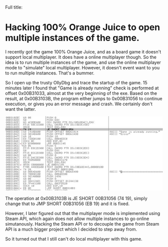 Full title:

# Hacking 100% Orange Juice to open multiple instances of the game.

I recently got the game 100% Orange Juice, and as a board game it doesn't support local multiplayer. It does have a online multiplayer though. So the idea is to run multiple instances of the game, and use the online multiplayer mode to "simulate" local multiplayer. However, it doesn't event want to you to run multiple instances. That's a bummer.

So I open up the trusty OllyDbg and trace the startup of the game. 15 minutes later I found that "Game is already running" check is performed at offset 0x00B31033, almost at the very beginning of the exe. Based on the result, at 0x00B3103B, the program either jumps to 0x00B31056 to continue execution, or gives you an error message and crash. We certainly don't want the latter.

![img1](img1.jpg)

The operation at 0x00B3103B is JE SHORT 00B31056 (74 19), simply change that to JMP SHORT 00B31056 (EB 19) and it is fixed.

However, I later figured out that the multiplayer mode is implemented using Steam API, which again does not allow multiple instances to go online simutanously. Hacking the Steam API or to decouple the game from Steam API is a much bigger project which I decided to step away from. 

So it turned out that I still can't do local multiplayer with this game.
